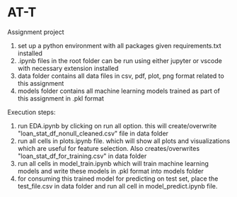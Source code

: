# AT-T
Assignment project

1. set up a python environment with all packages given requirements.txt installed
2. .ipynb files in the root folder can be run using either jupyter or vscode with necessary extension installed
3. data folder contains all data files in csv, pdf, plot, png format related to this assignment 
4. models folder contains all machine learning models trained as part of this assignment in .pkl format

Execution steps:
1. run EDA.ipynb by clicking on run all option. this will create/overwrite "loan_stat_df_nonull_cleaned.csv" file in data folder
2. run all cells in plots.ipynb file. which will show all plots and visualizations which are useful for feature selection. Also creates/overwrites "loan_stat_df_for_training.csv" in data folder
3. run all cells in model_train.ipynb which will train machine learning models and write these models in .pkl format into models folder
4. for consuming this trained model for predicting on test set, place the test_file.csv in data folder and run all cell in model_predict.ipynb file.